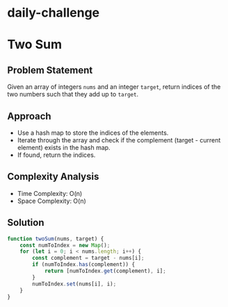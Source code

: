 # daily-challenge
# Two Sum

## Problem Statement
Given an array of integers `nums` and an integer `target`, return indices of the two numbers such that they add up to `target`.

## Approach
- Use a hash map to store the indices of the elements.
- Iterate through the array and check if the complement (target - current element) exists in the hash map.
- If found, return the indices.

## Complexity Analysis
- Time Complexity: O(n)
- Space Complexity: O(n)

## Solution
```javascript
function twoSum(nums, target) {
    const numToIndex = new Map();
    for (let i = 0; i < nums.length; i++) {
        const complement = target - nums[i];
        if (numToIndex.has(complement)) {
            return [numToIndex.get(complement), i];
        }
        numToIndex.set(nums[i], i);
    }
}